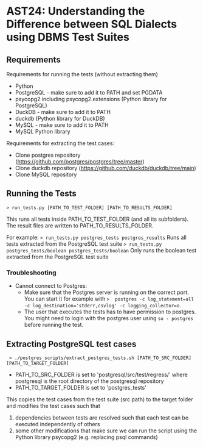 # AST24: Understanding the Difference between SQL Dialects using DBMS Test Suites

## Requirements

Requirements for running the tests (without extracting them)
- Python 
- PostgreSQL - make sure to add it to PATH and set PGDATA
- psycopg2 including psycopg2.extensions (Python library for PostgreSQL)
- DuckDB - make sure to add it to PATH
- duckdb (Python library for DuckDB)
- MySQL - make sure to add it to PATH
- MySQL Python library
  
Requirements for extracting the test cases:
- Clone postgres repository (https://github.com/postgres/postgres/tree/master)
- Clone duckdb repository (https://github.com/duckdb/duckdb/tree/main)
- Clone MySQL repository


## Running the Tests

`> run_tests.py [PATH_TO_TEST_FOLDER] [PATH_TO_RESULTS_FOLDER]`

This runs all tests inside PATH_TO_TEST_FOLDER (and all its subfolders). The result files are written to PATH_TO_RESULTS_FOLDER.

For example: 
`> run_tests.py postgres_tests postgres_results` Runs all tests extracted from the PostgreSQL test suite
`> run_tests.py postgres_tests/boolean postgres_tests/boolean` Only runs the boolean test extracted from the PostgreSQL test suite


### Troubleshooting

- Cannot connect to Postgres:
  - Make sure that the Postgres server is running on the correct port. You can start it for example with `>  postgres -c log_statement=all -c log_destination='stderr,csvlog' -c logging_collector=o`.
  - The user that executes the tests has to have permission to postgres. You might need to login with the postgres user using `su - postgres` before running the test.


## Extracting PostgreSQL test cases

` > ./postgres_scripts/extract_postgres_tests.sh [PATH_TO_SRC_FOLDER] [PATH_TO_TARGET_FOLDER]`

- PATH_TO_SRC_FOLDER is set to 'postgresql/src/test/regress/' where postgresql is the root directory of the postgresql repository
- PATH_TO_TARGET_FOLDER is set to 'postgres_tests'

This copies the test cases from the test suite (src path) to the target folder and modifies the test cases such that
1. dependencies between tests are resolved such that each test can be executed independently of others
2. some other modifications that make sure we can run the script using the Python library psycopg2 (e.g. replacing psql commands)




